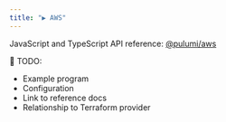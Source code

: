 ```yaml
---
title: "▶ AWS"
---
```


JavaScript and TypeScript API reference: [@pulumi/aws](../packages/pulumi-aws)

🚧 TODO:
* Example program
* Configuration
* Link to reference docs
* Relationship to Terraform provider
